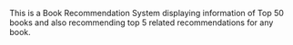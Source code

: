 This is a Book Recommendation System displaying information of Top 50 books
and also recommending top 5 related recommendations for any book.
